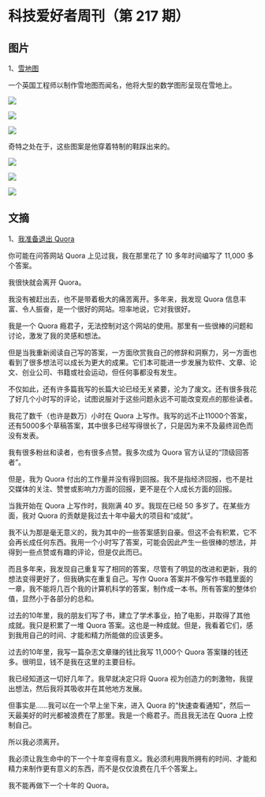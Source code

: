 # 科技爱好者周刊（第 217 期）

## 图片

1、[雪地图](https://www.theguardian.com/science/alexs-adventures-in-numberland/gallery/2014/nov/06/simon-becks-snow-art-landscapes-mathematical-designs-drawings-alps)

一个英国工程师以制作雪地图而闻名，他将大型的数学图形呈现在雪地上。

![](https://cdn.beekka.com/blogimg/asset/202203/bg2022031916.webp)

![](https://cdn.beekka.com/blogimg/asset/202203/bg2022031917.webp)

![](https://cdn.beekka.com/blogimg/asset/202203/bg2022031918.webp)

奇特之处在于，这些图案是他穿着特制的鞋踩出来的。

![](https://cdn.beekka.com/blogimg/asset/202203/bg2022031919.webp)

![](https://cdn.beekka.com/blogimg/asset/202203/bg2022031920.webp)

![](https://cdn.beekka.com/blogimg/asset/202203/bg2022031921.webp)

## 文摘

1、[我准备退出 Quora](http://exquora.thoughtstorms.info/)

你可能在问答网站 Quora 上见过我，我在那里花了 10 多年时间编写了 11,000 多个答案。

我很快就会离开 Quora。

我没有被赶出去，也不是带着极大的痛苦离开。多年来，我发现 Quora 信息丰富、令人振奋，是一个很好的网站。坦率地说，它对我很好。

我是一个 Quora 瘾君子，无法控制对这个网站的使用。那里有一些很棒的问题和讨论，激发了我的灵感和想法。

但是当我重新阅读自己写的答案，一方面欣赏我自己的修辞和洞察力，另一方面也看到了很多想法可以成长为更大的成果。它们本可能进一步发展为软件、文章、论文、创业公司、书籍或社会运动，但任何事都没有发生。

不仅如此，还有许多篇我写的长篇大论已经无关紧要，沦为了废文。还有很多我花了好几个小时写的评论，试图说服对于这些问题永远不可能改变观点的那些读者。

我花了数千（也许是数万）小时在 Quora 上写作。我写的远不止11000个答案，还有5000多个草稿答案，其中很多已经写得很长了，只是因为来不及最终润色而没​​有发表。

我有很多粉丝和读者，也有很多点赞。我多次成为 Quora 官方认证的“顶级回答者”。

但是，我为 Quora 付出的工作量并没有得到回报。我不是指经济回报，也不是社交媒体的关注、赞誉或影响力方面的回报，更不是在个人成长方面的回报。

当我开始在 Quora 上写作时，我刚满 40 岁。我现在已经 50 多岁了。在某些方面，我对 Quora 的贡献是我过去十年中最大的项目和“成就”。

我不认为那是毫无意义的，我为其中的一些答案感到自豪。但这不会有积累，它不会再长成任何东西。我用一个小时写了答案，可能会因此产生一些很棒的想法，并得到一些点赞或有趣的评论，但是仅此而已。

而且多年来，我发现自己重复写了相同的答案，尽管有了明显的改进和更新，我的想法变得更好了，但我确实在重复自己。写作 Quora 答案并不像写作书籍里面的一章，我不能将几百个我的计算机科学的答案，制作成一本书。所有答案的整体价值，显然小于各部分的总和。

过去的10年里，我的朋友们写了书，建立了学术事业，拍了电影，并取得了其他成就。我只是积累了一堆 Quora 答案。这也是一种成就。但是，我看着它们，感到我用自己的时间、才能和精力所能做的应该更多。

过去的10年里，我写一篇杂志文章赚的钱比我写 11,000个 Quora 答案赚的钱还多。很明显，钱不是我在这里的主要目标。

我已经知道这一切好几年了。我早就决定只将 Quora 视为创造力的刺激物，我提出想法，然后我将其吸收并在其他地方发展。

但事实是……我可以在一个早上坐下来，进入 Quora 的“快速查看通知”，然后一天最美好的时光都被浪费在了那里。我是一个瘾君子。而且我无法在 Quora 上控制自己。

所以我必须离开。

我必须让我生命中的下一个十年变得有意义。我必须利用我所拥有的时间、才能和精力来制作更有意义的东西，而不是仅仅浪费在几千个答案上。

我不能再做下一个十年的 Quora。
